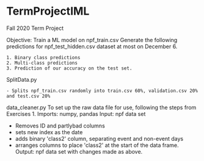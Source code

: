 # TermProjectIML
 Fall 2020 Term Project
 
 Objective:
 Train a ML model on npf_train.csv
 Generate the following predictions for npf_test_hidden.csv dataset at most on December 6. 
 
  	1. Binary class predictions
	2. Multi-class predictions
	3. Prediction of our accuracy on the test set.


SplitData.py

	- Splits npf_train.csv randomly into train.csv 60%, validation.csv 20% and test.csv 20%

data_cleaner.py 
To set up the raw data file for use, following the steps from Exercises 1. 
Imports: numpy, pandas
Input: npf data set
- Removes ID and partlybad columns
- sets new index as the date
- adds binary 'class2' column, separating event and non-event days
- arranges columns to place 'class2' at the start of the data frame. 
Output: npf data set with changes made as above. 
